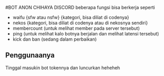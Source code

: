 #BOT ANON CHIHAYA DISCORD
beberapa fungsi bisa berkerja seperti
- waifu {sfw atau nsfw} {kategori, bisa diliat di codenya}
- nekos {kategori, bisa diliat di codenya atau di nekosnya sendiri}
- membercount (untuk melihat member pada server tersebut)
- ping (untuk melihat kalo botnya berjalan dan melihat latensi tersebut)
- kick dan ban (sedang dalam perbaikan)

## Penggunaanya
Tinggal masukin bot tokennya dan luncurkan heheheh
